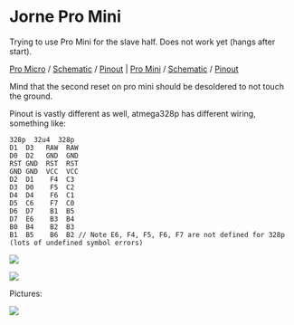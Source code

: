 # Jorne Pro Mini

Trying to use Pro Mini for the slave half. Does not work yet (hangs after start).

[Pro Micro](https://www.sparkfun.com/products/12640)
/ [Schematic](http://cdn.sparkfun.com/datasheets/Dev/Arduino/Boards/Pro_Micro_v13b.pdf)
/ [Pinout](https://cdn.sparkfun.com/datasheets/Dev/Arduino/Boards/ProMicro16MHzv1.pdf)
| [Pro Mini](https://www.sparkfun.com/products/11113)
/ [Schematic](https://cdn.sparkfun.com/datasheets/Dev/Arduino/Boards/Arduino-Pro-Mini-v14.pdf)
/ [Pinout](https://cdn.sparkfun.com/assets/d/5/2/f/0/ProMini16MHzv2.pdf)

Mind that the second reset on pro mini should be desoldered to not touch the ground.

Pinout is vastly different as well, atmega328p has different wiring, something like:

```
328p  32u4  328p
D1  D3   RAW  RAW
D0  D2   GND  GND
RST GND  RST  RST
GND GND  VCC  VCC
D2  D1    F4  C3
D3  D0    F5  C2
D4  D4    F6  C1
D5  C6    F7  C0
D6  D7    B1  B5
D7  E6    B3  B4
B0  B4    B2  B3
B1  B5    B6  B2 // Note E6, F4, F5, F6, F7 are not defined for 328p (lots of undefined symbol errors)
```

![](microvsmini.png)

![](microvsmini_sch.png)

Pictures:

![](https://i.imgur.com/FBFUenv.jpg)


